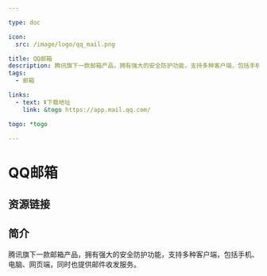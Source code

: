 ```yaml
---

type: doc

icon:
  src: /image/logo/qq_mail.png

title: QQ邮箱
description: 腾讯旗下一款邮箱产品，拥有强大的安全防护功能，支持多种客户端，包括手机、电脑、网页端，同时也提供邮件收发服务。
tags:
  - 邮箱

links:
  - text: ⏬下载地址
    link: &togo https://app.mail.qq.com/

togo: *togo

---
```


<ShowLogo />

# QQ邮箱

<ShowTags />

<ShowBreadcrumb />

## 资源链接

<ShowLinks />

## 简介

腾讯旗下一款邮箱产品，拥有强大的安全防护功能，支持多种客户端，包括手机、电脑、网页端，同时也提供邮件收发服务。
